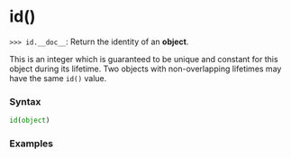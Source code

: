 # id()

`>>> id.__doc__`: Return the identity of an **object**.

This is an integer which is guaranteed to be unique and constant for this object during its lifetime. Two objects with non-overlapping lifetimes may have the same `id()` value.

### Syntax

```python
id(object)
```

### Examples

```python
```